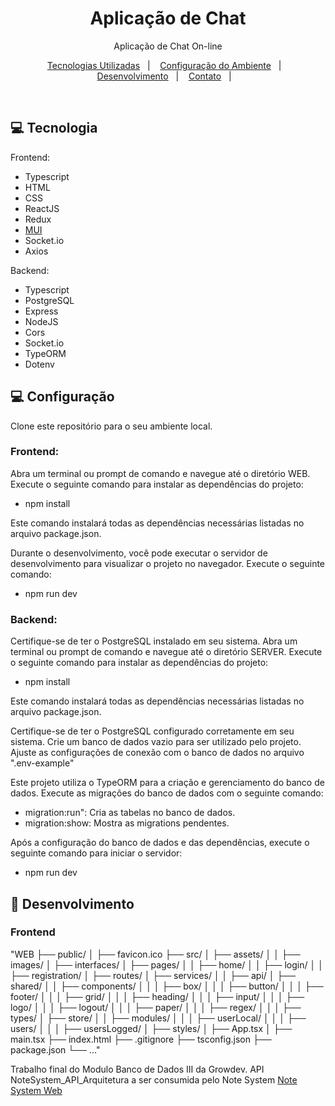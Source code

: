 <h1 align="center"> Aplicação de Chat </h1>

<p align="center">
Aplicação de Chat On-line
</p>

<p align="center">
  <a href="#-tecnologia">Tecnologias Utilizadas</a>&nbsp;&nbsp;&nbsp;|&nbsp;&nbsp;&nbsp;
  <a href="#-configuração">Configuração do Ambiente</a>&nbsp;&nbsp;&nbsp;|&nbsp;&nbsp;&nbsp;
  <a href="#-desenvolvimento">Desenvolvimento</a>&nbsp;&nbsp;&nbsp;|&nbsp;&nbsp;&nbsp;
  <a href="#-contato">Contato</a>&nbsp;&nbsp;&nbsp;|&nbsp;&nbsp;&nbsp;
</p>

<br>

## 💻 Tecnologia

Frontend:

- Typescript
- HTML
- CSS
- ReactJS
- Redux
- [MUI](https://mui.com/pt/material-ui/getting-started/overview/)
- Socket.io
- Axios

Backend:

- Typescript
- PostgreSQL
- Express
- NodeJS
- Cors
- Socket.io
- TypeORM
- Dotenv

## 💻 Configuração

Clone este repositório para o seu ambiente local.

### Frontend:

Abra um terminal ou prompt de comando e navegue até o diretório WEB.
Execute o seguinte comando para instalar as dependências do projeto:

- npm install

Este comando instalará todas as dependências necessárias listadas no arquivo package.json.

Durante o desenvolvimento, você pode executar o servidor de desenvolvimento para visualizar o projeto no navegador. Execute o seguinte comando:

- npm run dev

### Backend:

Certifique-se de ter o PostgreSQL instalado em seu sistema.
Abra um terminal ou prompt de comando e navegue até o diretório SERVER.
Execute o seguinte comando para instalar as dependências do projeto:

- npm install

Este comando instalará todas as dependências necessárias listadas no arquivo package.json.

Certifique-se de ter o PostgreSQL configurado corretamente em seu sistema. Crie um banco de dados vazio para ser utilizado pelo projeto. Ajuste as configurações de conexão com o banco de dados no arquivo ".env-example"

Este projeto utiliza o TypeORM para a criação e gerenciamento do banco de dados. Execute as migrações do banco de dados com o seguinte comando:

- migration:run": Cria as tabelas no banco de dados.
- migration:show: Mostra as migrations pendentes.

Após a configuração do banco de dados e das dependências, execute o seguinte comando para iniciar o servidor:

- npm run dev

## 📓 Desenvolvimento

### Frontend

"WEB
├── public/
│ ├── favicon.ico
├── src/
│ ├── assets/
│ │ ├── images/
│ ├── interfaces/
│ ├── pages/
│ │ ├── home/
│ │ ├── login/
│ │ ├── registration/
│ ├── routes/
│ ├── services/
│ │ ├── api/
│ ├── shared/
│ │ ├── components/
│ │ │ ├── box/
│ │ │ ├── button/
│ │ │ ├── footer/
│ │ │ ├── grid/
│ │ │ ├── heading/
│ │ │ ├── input/
│ │ │ ├── logo/
│ │ │ ├── logout/
│ │ │ ├── paper/
│ │ │ ├── regex/
│ │ │ ├── types/
│ ├── store/
│ │ ├── modules/
│ │ │ ├── userLocal/
│ │ │ ├── users/
│ │ │ ├── usersLogged/
│ ├── styles/
│ ├── App.tsx
│ ├── main.tsx
├── index.html
├── .gitignore
├── tsconfig.json
├── package.json
└── ..."

Trabalho final do Modulo Banco de Dados III da Growdev. API NoteSystem_API_Arquitetura a ser consumida pelo Note System [Note System Web](https://github.com/Andreloren/Note_System_Web)

